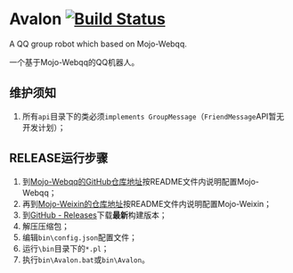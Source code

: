 # Avalon [![Build Status](https://travis-ci.org/Ray-Eldath/Avalon.svg?branch=master)](https://travis-ci.org/Ray-Eldath/Avalon)
A QQ group robot which based on Mojo-Webqq.

一个基于Mojo-Webqq的QQ机器人。

## 维护须知

1. 所有```api```目录下的类必须```implements GroupMessage```（``FriendMessage``API暂无开发计划）；

## RELEASE运行步骤
1. 到[Mojo-Webqq的GitHub仓库地址](https://github.com/sjdy521/Mojo-Webqq)按README文件内说明配置Mojo-Webqq；
2. 再到[Mojo-Weixin的仓库地址](https://github.com/sjdy521/Mojo-Weixin)按README文件内说明配置Mojo-Weixin；
3. 到[GitHub - Releases](https://github.com/Ray-Eldath/Avalon/releases)下载**最新**构建版本；
4. 解压压缩包；
5. 编辑`bin\config.json`配置文件；
6. 运行``\bin``目录下的```*.pl```；
7. 执行`bin\Avalon.bat`或`bin\Avalon`。